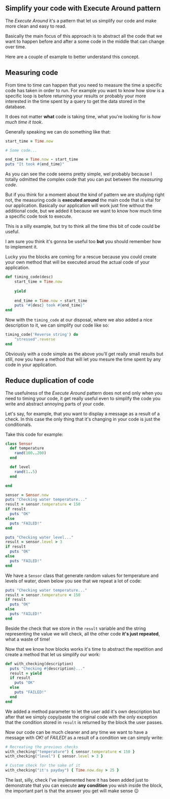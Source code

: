 ## Simplify your code with Execute Around pattern

The *Execute Around* it's a pattern that let us simplify our code and make more clean and easy to read.

Basically the main focus of this approach is to abstract all the code that we want to happen before and after a some code in the middle that can change over time.

Here are a couple of example to better understand this concept.

## Measuring code
From time to time can happen that you need to measure the time a specific code has taken in order to run. For example you want to know how slow is a specific loop is before returning your results or probably your more interested in the time spent by a query to get the data stored in the database.

It does not matter **what** code is taking time, what you're looking for is *how much time it took*.

Generally speaking we can do something like that:
```ruby
start_time = Time.now

# Some code...

end_time = Time.now - start_time
puts "It took #{end_time}"
```
As you can see the code seems pretty simple, wel probably because I totally odmitted the complex code that you can put between the *measuring code*.

But if you think for a moment about the kind of pattern we are studying right not, the measuring code is **executed around** the main code that is vital for our application. Basically our application will work just fine without the additional code, but we added it because we want to know how much time a specific code took to execute.

This is a silly example, but try to think all the time this bit of code could be useful.

I am sure you think it's gonna be useful too **but** you should remember how to implement it.

Lucky you the blocks are coming for a rescue because you could create your own method that will be executed aroud the actual code of your application.
```ruby
def timing_code(desc)
	start_time = Time.now
	
	yield
	
	end_time = Time.now - start_time
	puts "#{desc} took #{end_time}"
end
```
Now with the `timing_code` at our disposal, where we also added a nice description to it, we can simplify our code like so:
```ruby
timing_code('Reverse string') do
	"stressed".reverse
end 
```
Obviously with a code simple as the above you'll get really small results but still, now you have a method that will let you mesure the time spent by any code in your application.
## Reduce duplication of code
The usefulness of the *Execute Around* pattern does not end only when you need to timing your code, it get really useful even to simplify the code you write and abstract annoying parts of your code.

Let's say, for example, that you want to display a message as a result of a check. In this case the only thing that it's changing in your code is just the conditionals.

Take this code for example:
```ruby
class Sensor
  def temperature
    rand(100..200)
  end

  def level
    rand(1..5)
  end

end

sensor = Sensor.new
puts "Checking water temperature..."
result = sensor.temperature < 150
if result
  puts "OK"
else
  puts "FAILED!"
end

puts "Checking water level..."
result = sensor.level > 3
if result
  puts "OK"
else
  puts "FAILED!"
end
```
We have a `Sensor` class that generate random values for temperature and levels of water, down below you see that we repeat a lot of code:
```ruby
puts "Checking water temperature..."
result = sensor.temperature < 150
if result
  puts "OK"
else
  puts "FAILED!"
end
```
Beside the check that we store in the `result` variable and the string representing the value we will check, all the other code **it's just repeated**, what a waste of time!

Now that we know how blocks works it's time to abstract the repetition and create a method that let us simplify our work:
```ruby
def with_checking(description)
  puts "Checking #{description}..."
  result = yield
  if result
    puts "OK"
  else
    puts "FAILED!"
  end
end
```
We added a method parameter to let the user add it's own description but after that we simply copy/paste the original code with the only exception that the condition stored in `result` is returned by the block the user passes.

Now our code can be much cleaner and any time we want to have a message with *OK!* of *FAILED!* as a result of a condition we can simply write:
```ruby
# Recreating the previous checks
with_checking("temperature") { sensor.temperature < 150 }
with_checking("level") { sensor.level > 3 }

# Custom check for the sake of it
with_checking("it's payday") { Time.now.day > 25 }
```
The last, silly, check I've implemented here it has been added just to demonstrate that you can execute **any condition** you wish inside the block, the important part is that the answer you get will make sense :wink: